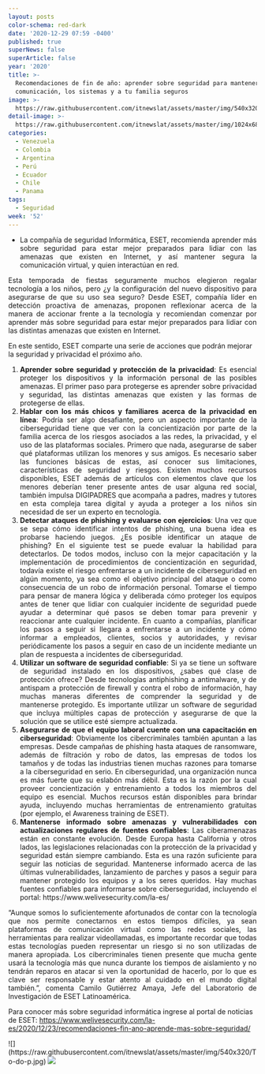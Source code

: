 ```yaml
---
layout: posts
color-schema: red-dark
date: '2020-12-29 07:59 -0400'
published: true
superNews: false
superArticle: false
year: '2020'
title: >-
  Recomendaciones de fin de año: aprender sobre seguridad para mantener la
  comunicación, los sistemas y a tu familia seguros
image: >-
  https://raw.githubusercontent.com/itnewslat/assets/master/img/540x320/To-do-p.jpg
detail-image: >-
  https://raw.githubusercontent.com/itnewslat/assets/master/img/1024x680/To-do-g.jpg
categories:
  - Venezuela
  - Colombia
  - Argentina
  - Perú
  - Ecuador
  - Chile
  - Panama
tags:
  - Seguridad
week: '52'
---
```

<ul style="list-style-type: disc; text-align: justify;">
	<li>La compañía de seguridad Informática, ESET, recomienda aprender más sobre seguridad para estar mejor preparados para lidiar con las amenazas que existen en Internet, y así mantener segura la comunicación virtual, y quien interactúan en red.</li>
</ul>
<p style="text-align: justify;"> Esta temporada de fiestas seguramente muchos elegieron regalar tecnología a los niños, pero ¿y la configuración del nuevo dispositivo para asegurarse de que su uso sea seguro? Desde ESET, compañía líder en detección proactiva de amenazas, proponen reflexionar acerca de la manera de accionar frente a la tecnología y recomiendan comenzar por aprender más sobre seguridad para estar mejor preparados para lidiar con las distintas amenazas que existen en Internet.

En este sentido, ESET comparte una serie de acciones que podrán mejorar la seguridad y privacidad el próximo año.
</p>

<ol style="text-align: justify;">
	<li><strong>Aprender sobre seguridad y protección de la privacidad</strong>: Es esencial proteger los dispositivos y la información personal de las posibles amenazas. El primer paso para protegerse es aprender sobre privacidad y seguridad, las distintas amenazas que existen y las formas de protegerse de ellas.</li>
	<li><strong>Hablar con los más chicos y familiares acerca de la privacidad en línea</strong>: Podría ser algo desafiante, pero un aspecto importante de la ciberseguridad tiene que ver con la concientización por parte de la familia acerca de los riesgos asociados a las redes, la privacidad, y el uso de las plataformas sociales. Primero que nada, asegurarse de saber qué plataformas utilizan los menores y sus amigos. Es necesario saber las funciones básicas de estas, así conocer sus limitaciones, características de seguridad y riesgos. Existen muchos recursos disponibles, ESET además de artículos con elementos clave que los menores deberían tener presente antes de usar alguna red social, también impulsa DIGIPADRES que  acompaña a padres, madres y tutores en esta compleja tarea digital y ayuda a proteger a los niños sin necesidad de ser un experto en tecnología.</li>
	<li> <strong>Detectar ataques de phishing y evaluarse con ejercicios</strong>: Una vez que se sepa cómo identificar intentos de phishing, una buena idea es probarse haciendo juegos. ¿Es posible identificar un ataque de phishing? En el siguiente test se puede evaluar la habilidad para detectarlos. De todos modos, incluso con la mejor capacitación y la implementación de procedimientos de concientización en seguridad, todavía existe el riesgo enfrentarse a un incidente de ciberseguridad en algún momento, ya sea como el objetivo principal del ataque o como consecuencia de un robo de información personal. Tomarse el tiempo para pensar de manera lógica y deliberada cómo proteger los equipos antes de tener que lidiar con cualquier incidente de seguridad puede ayudar a determinar qué pasos se deben tomar para prevenir y reaccionar ante cualquier incidente. En cuanto a compañías, planificar los pasos a seguir si llegara a enfrentarse a un incidente y cómo informar a empleados, clientes, socios y autoridades, y revisar periódicamente los pasos a seguir en caso de un incidente mediante un plan de respuesta a incidentes de ciberseguridad.</li>
	<li> <strong>Utilizar un software de seguridad confiable</strong>: Si ya se tiene un software de seguridad instalado en los dispositivos, ¿sabes qué clase de protección ofrece? Desde tecnologías antiphishing a antimalware, y de antispam a protección de firewall y contra el robo de información, hay muchas maneras diferentes de comprender la seguridad y de mantenerse protegido. Es importante utilizar un software de seguridad que incluya múltiples capas de protección y asegurarse de que la solución que se utilice esté siempre actualizada.</li>
	<li> <strong>Asegurarse de que el equipo laboral cuente con una capacitación en ciberseguridad</strong>: Obviamente los cibercriminales también apuntan a las empresas. Desde campañas de phishing hasta ataques de ransomware, además de filtración y robo de datos, las empresas de todos los tamaños y de todas las industrias tienen muchas razones para tomarse a la ciberseguridad en serio. En ciberseguridad, una organización nunca es más fuerte que su eslabón más débil. Esta es la razón por la cual proveer concientización y entrenamiento a todos los miembros del equipo es esencial. Muchos recursos están disponibles para brindar ayuda, incluyendo muchas herramientas de entrenamiento gratuitas (por ejemplo, el Awareness training de ESET).</li>
	<li><strong>Mantenerse informado sobre amenazas y vulnerabilidades con actualizaciones regulares de fuentes confiables</strong>: Las ciberamenazas están en constante evolución. Desde Europa hasta California y otros lados, las legislaciones relacionadas con la protección de la privacidad y seguridad están siempre cambiando. Esta es una razón suficiente para seguir las noticias de seguridad. Mantenerse informado acerca de las últimas vulnerabilidades, lanzamiento de parches y pasos a seguir para mantener protegido los equipos y a los seres queridos. Hay muchas fuentes confiables para informarse sobre ciberseguridad, incluyendo el portal: https://www.welivesecurity.com/la-es/</li>
</ol>
<p style="text-align: justify;"> “Aunque somos lo suficientemente afortunados de contar con la tecnología que nos permite conectarnos en estos tiempos difíciles, ya sean plataformas de comunicación virtual como las redes sociales, las herramientas para realizar videollamadas, es importante recordar que todas estas tecnologías pueden representar un riesgo si no son utilizadas de manera apropiada. Los cibercriminales tienen presente que mucha gente usará la tecnología más que nunca durante los tiempos de aislamiento y no tendrán reparos en atacar si ven la oportunidad de hacerlo, por lo que es clave ser responsable y estar atento al cuidado en el mundo digital también.”, comenta Camilo Gutiérrez Amaya, Jefe del Laboratorio de Investigación de ESET Latinoamérica.

Para conocer más sobre seguridad informática ingrese al portal de noticias de ESET: https://www.welivesecurity.com/la-es/2020/12/23/recomendaciones-fin-ano-aprende-mas-sobre-seguridad/
</p>
![](https://raw.githubusercontent.com/itnewslat/assets/master/img/540x320/To-do-p.jpg)

<img src="https://tracker.metricool.com/c3po.jpg?hash=56f88a41e39ab42c063cc51676587a04"/>